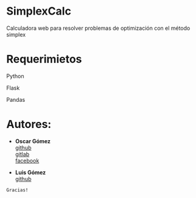 # SimplexCalc
Calculadora web para resolver problemas de optimización con el método simplex

# Requerimietos
Python

Flask

Pandas

# Autores:

* **Oscar Gómez**  
[github](https://github.com/oscargithup2018)\
[gitlab](https://gitlab.com/oscarjaviergosa)\
[facebook](https://web.facebook.com/oscarjavier.gomezsanchez.3)

* **Luis Gómez**  
[github](https://github.com/luisgomez29)


```
Gracias!
```
